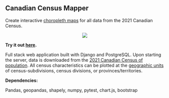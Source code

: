## Canadian Census Mapper

Create interactive [choropleth maps](https://en.wikipedia.org/wiki/Choropleth_map) for all data from the 2021 Canadian Census.  

<p align="center">
  <img src="https://github.com/slehmann1/CanCensusMapper/blob/main/resources/AnimatedSample.gif?raw=true" />
</p>

**Try it out [here](https://samuellehmann.com/cancensus/).**

Full stack web application built with Django and PostgreSQL. Upon starting the server, data is downloaded from the [2021 Canadian Census of population](https://www12.statcan.gc.ca/census-recensement/2021/dp-pd/prof/index.cfm?Lang=E). All census characteristics can be plotted at the [geographic units](https://en.wikipedia.org/wiki/Census_geographic_units_of_Canada) of census-subdivisions, census divisions, or provinces/territories. 

**Dependencies:**

Pandas, geopandas, shapely, numpy, pytest, chart.js, bootstrap 
